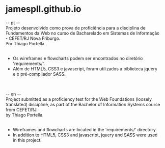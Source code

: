 # jamespll.github.io
-- pt --<br>
Projeto desenvolvido como prova de proficiência para a disciplina de Fundamentos da Web no curso de Bacharelado em Sistemas de Informação - CEFET/RJ Nova Friburgo.
<br>
Por Thiago Portella.
<br><br>
  - Os wireframes e flowcharts podem ser encontrados no diretório 'requirements/'.
  - Além de HTML5, CSS3 e javascript, foram utilizados a biblioteca jquery e o pré-compilador SASS.

<br><br>
-- en --<br>
Project submitted as a proficiency test for the Web Foundations (loosely translated) discipline, as part of the Bachelor of Information Systems course from CEFET/RJ.<br>
by Thiago Portella.
<br><br>
  - Wireframes and flowcharts are located in the 'requirements/' directory.
  - In addition to HTML5, CSS3 and javascript, jquery and SASS were used in this project.

